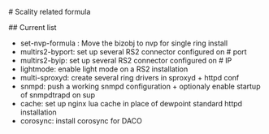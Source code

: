 # Scality related formula

## Current list 
* set-nvp-formula : Move the bizobj to nvp for single ring install
* multirs2-byport: set up several RS2 connector configured on # port 
* multirs2-byip: set up several RS2 connector configured on # IP 
* lightmode: enable light mode on a RS2 installation 
* multi-sproxyd: create several ring drivers in sproxyd + httpd conf
* snmpd: push a working snmpd configuration + optionaly enable startup of snmpdtrapd on sup
* cache: set up nginx lua cache in place of dewpoint standard httpd installation
* corosync: install corosync for DACO 
